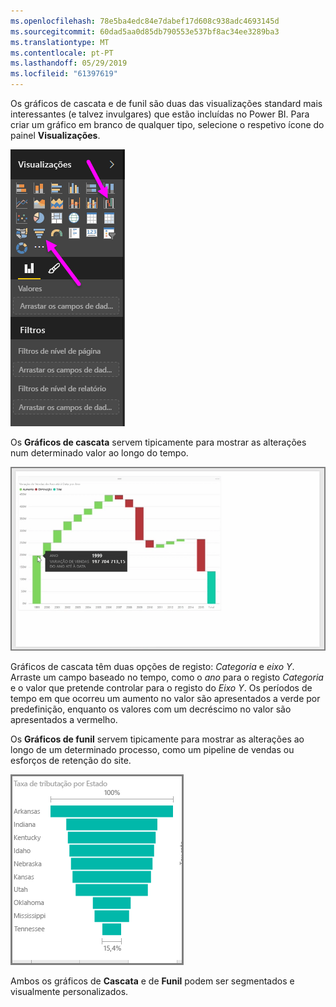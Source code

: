 ```yaml
---
ms.openlocfilehash: 78e5ba4edc84e7dabef17d608c938adc4693145d
ms.sourcegitcommit: 60dad5aa0d85db790553e537bf8ac34ee3289ba3
ms.translationtype: MT
ms.contentlocale: pt-PT
ms.lasthandoff: 05/29/2019
ms.locfileid: "61397619"
---
```

Os gráficos de cascata e de funil são duas das visualizações standard mais interessantes (e talvez invulgares) que estão incluídas no Power BI. Para criar um gráfico em branco de qualquer tipo, selecione o respetivo ícone do painel **Visualizações**.

![](media/3-8-create-waterfall-funnel-charts/3-8_1.png)

Os **Gráficos de cascata** servem tipicamente para mostrar as alterações num determinado valor ao longo do tempo.

![](media/3-8-create-waterfall-funnel-charts/3-8_2.png)

Gráficos de cascata têm duas opções de registo: *Categoria* e *eixo Y*. Arraste um campo baseado no tempo, como o *ano* para o registo *Categoria* e o valor que pretende controlar para o registo do *Eixo Y*. Os períodos de tempo em que ocorreu um aumento no valor são apresentados a verde por predefinição, enquanto os valores com um decréscimo no valor são apresentados a vermelho.

Os **Gráficos de funil** servem tipicamente para mostrar as alterações ao longo de um determinado processo, como um pipeline de vendas ou esforços de retenção do site.

![](media/3-8-create-waterfall-funnel-charts/3-8_3.png)

Ambos os gráficos de **Cascata** e de **Funil** podem ser segmentados e visualmente personalizados.

